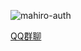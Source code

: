 ![mahiro-auth](https://socialify.git.ci/NiuexDev/mahiro-auth/image?custom_description=%E5%9F%BA%E4%BA%8ETypescipt%2C+Vue%E7%9A%84%E5%85%A8%E6%96%B0Minecraft%E9%AA%8C%E8%AF%81%E6%9C%8D%E5%8A%A1&description=1&font=Raleway&forks=1&issues=1&logo=https%3A%2F%2Fraw.githubusercontent.com%2FNiuexDev%2Fmahiro-auth%2F06a0added7f3d85d11e4abc04f0d4523129f53c4%2Fassets%2Flogo.png&name=1&pattern=Plus&pulls=1&stargazers=1&theme=Light)

[QQ群聊](http://qm.qq.com/cgi-bin/qm/qr?_wv=1027&k=Mmv_Pu_tfux_idEBnOEKg4lK8ifZx8UB&authKey=4H%2FlEmQdNInhzmxkLZOzwqVRHhRpjVqaxjXhMIhhSpTxPKjEMqN8WbDLovjSk1Am&noverify=0&group_code=536134254)
